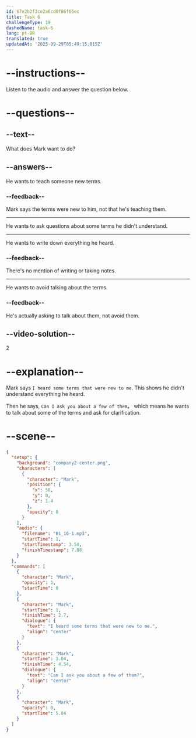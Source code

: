 ```yaml
---
id: 67e2b2f3ce2a6cd0f86f66ec
title: Task 6
challengeType: 19
dashedName: task-6
lang: pt-BR
translated: true
updatedAt: '2025-09-29T05:49:15.815Z'
---
```


<!-- (Audio) Mark: I heard some terms that were new to me. Can I ask you about a few of them? -->

# --instructions--

Listen to the audio and answer the question below.

# --questions--

## --text--

What does Mark want to do?

## --answers--

He wants to teach someone new terms.

### --feedback--

Mark says the terms were new to him, not that he's teaching them.

---

He wants to ask questions about some terms he didn't understand.

---

He wants to write down everything he heard.

### --feedback--

There's no mention of writing or taking notes.

---

He wants to avoid talking about the terms.

### --feedback--

He's actually asking to talk about them, not avoid them.

## --video-solution--

2

# --explanation--

Mark says `I heard some terms that were new to me`. This shows he didn't understand everything he heard. 

Then he says, `Can I ask you about a few of them`， which means he wants to talk about some of the terms and ask for clarification.

# --scene--

```json
{
  "setup": {
    "background": "company2-center.png",
    "characters": [
      {
        "character": "Mark",
        "position": {
          "x": 50,
          "y": 0,
          "z": 1.4
        },
        "opacity": 0
      }
    ],
    "audio": {
      "filename": "B1_16-1.mp3",
      "startTime": 1,
      "startTimestamp": 3.54,
      "finishTimestamp": 7.08
    }
  },
  "commands": [
    {
      "character": "Mark",
      "opacity": 1,
      "startTime": 0
    },
    {
      "character": "Mark",
      "startTime": 1,
      "finishTime": 2.7,
      "dialogue": {
        "text": "I heard some terms that were new to me.",
        "align": "center"
      }
    },
    {
      "character": "Mark",
      "startTime": 3.04,
      "finishTime": 4.54,
      "dialogue": {
        "text": "Can I ask you about a few of them?",
        "align": "center"
      }
    },
    {
      "character": "Mark",
      "opacity": 0,
      "startTime": 5.04
    }
  ]
}
```

